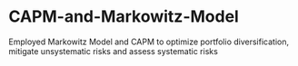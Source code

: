 # CAPM-and-Markowitz-Model

Employed Markowitz Model and CAPM to optimize portfolio diversification, mitigate unsystematic risks and assess systematic risks
